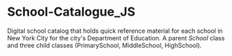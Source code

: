 # School-Catalogue_JS
Digital school catalog that holds quick reference material for each school in New York City for the city's Department of Education.  A parent _School_ class and three child classes (PrimarySchool, MiddleSchool, HighSchool).
